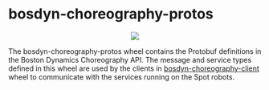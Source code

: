 <!--
Copyright (c) 2020 Boston Dynamics, Inc.  All rights reserved.

Downloading, reproducing, distributing or otherwise using the SDK Software
is subject to the terms and conditions of the Boston Dynamics Software
Development Kit License (20191101-BDSDK-SL).
-->

# bosdyn-choreography-protos

<p align="center">
<img src="https://www.bostondynamics.com/sites/default/files/2020-05/spot.png" style="max-width:50%;">
</p>

The bosdyn-choreography-protos wheel contains the Protobuf definitions in the Boston Dynamics Choreography API. The message and service types defined in this wheel are used by the clients in [bosdyn-choreography-client](https://pypi.org/project/bosdyn-choreography-client/) wheel to communicate with the services running on the Spot robots.

